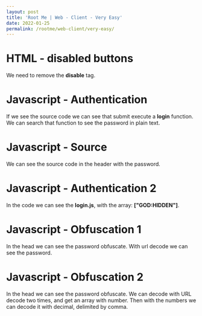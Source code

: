 ```yaml
---
layout: post
title: 'Root Me | Web - Client - Very Easy'
date: 2022-01-25
permalink: /rootme/web-client/very-easy/
---
```


# [](#header-4)HTML - disabled buttons
We need to remove the **disable** tag.

# [](#header-4)Javascript - Authentication
If we see the source code we can see that submit execute a **login** function.
We can search that function to see the password in plain text.

# [](#header-4)Javascript - Source
We can see the source code in the header with the password.

# [](#header-4)Javascript - Authentication 2
In the code we can see the **login.js**, with the array: **["GOD:HIDDEN"]**.

# [](#header-4)Javascript - Obfuscation 1
In the head we can see the password obfuscate. With url decode we can see the password.

# [](#header-4)Javascript - Obfuscation 2
In the head we can see the password obfuscate. We can decode with URL decode two times, and get an array with
number. Then with the numbers we can decode it with decimal, delimited by comma.
